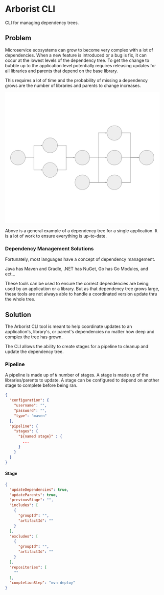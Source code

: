 # Arborist CLI
CLI for managing dependency trees.

## Problem
Microservice ecosystems can grow to become very complex with a lot of dependencies. When a new feature is introduced or a bug is fix, 
it can occur at the lowest levels of the dependency tree. To get the change to bubble up to the application level potentially requires releasing 
updates for all libraries and parents that depend on the base library.

This requires a lot of time and the probability of missing a dependency grows are the number of libraries and parents to change 
increases.

![image](images/problem.png)

Above is a general example of a dependency tree for a single application. It is a lot of work to ensure everything is up-to-date.

### Dependency Management Solutions
Fortunately, most languages have a concept of dependency management.

Java has Maven and Gradle, .NET has NuGet, Go has Go Modules, and ect...

These tools can be used to ensure the correct dependencies are being used by an application or a library. But as that dependency tree grows large, 
these tools are not always able to handle a coordinated version update thru the whole tree.

## Solution
The Arborist CLI tool is meant to help coordinate updates to an application's, library's, or parent's dependencies no matter how deep 
and complex the tree has grown.

The CLI allows the ability to create stages for a pipeline to cleanup and update the dependency tree.

### Pipeline
A pipeline is made up of `N` number of stages. A stage is made up of the libraries/parents to update. A stage can be configured to depend 
on another stage to complete before being ran.

```json
{
  "configuration": {
    "username": "",
    "password": "",
    "type": "maven"
  },
  "pipeline": {
    "stages": {
      "${named stage}" : {
        ...
      }
    }
  }
}
```

#### Stage
```json
{
  "updateDependencies": true,
  "updateParents": true,
  "previousStage": "",
  "includes": [
    {
      "groupId": "",
      "artifactId": ""
    }
  ],
  "excludes": [
    {
      "groupId": "",
      "artifactId": ""
    }
  ],
  "repositories": [
    ""
  ],
  "completionStep": "mvn deploy"
}
```